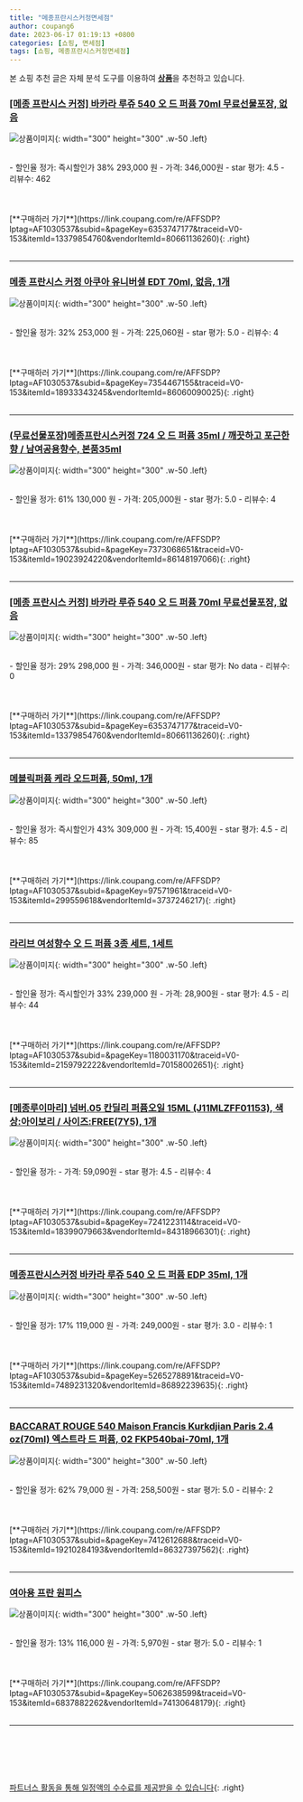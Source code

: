 ```yaml
---
title: "메종프란시스커정면세점"
author: coupang6
date: 2023-06-17 01:19:13 +0800
categories: [쇼핑, 면세점]
tags: [쇼핑, 메종프란시스커정면세점]
---
```


본 쇼핑 추천 글은 자체 분석 도구를 이용하여 [**상품**](https://link.coupang.com/a/bao1ui)을 추천하고 있습니다.

### [[메종 프란시스 커정] 바카라 루쥬 540 오 드 퍼퓸 70ml 무료선물포장, 없음](https://link.coupang.com/re/AFFSDP?lptag=AF1030537&subid=&pageKey=6353747177&traceid=V0-153&itemId=13379854760&vendorItemId=80661136260)

![상품이미지](https://thumbnail6.coupangcdn.com/thumbnails/remote/230x230ex/image/vendor_inventory/7378/73e5e93e1f49f21a0cfc9878440054748bad233bb105d9b9ed477ee2482a.png){: width="300" height="300" .w-50 .left}


<br>
- 할인율 정가: 즉시할인가 38%  293,000   원
- 가격: 346,000원
- star 평가: 4.5
- 리뷰수: 462
<br>
<br>
<br>
<br>
[**구매하러 가기**](https://link.coupang.com/re/AFFSDP?lptag=AF1030537&subid=&pageKey=6353747177&traceid=V0-153&itemId=13379854760&vendorItemId=80661136260){: .right}
<br>
<br>

---

### [메종 프란시스 커정 아쿠아 유니버셜 EDT 70ml, 없음, 1개](https://link.coupang.com/re/AFFSDP?lptag=AF1030537&subid=&pageKey=7354467155&traceid=V0-153&itemId=18933343245&vendorItemId=86060090025)

![상품이미지](https://thumbnail8.coupangcdn.com/thumbnails/remote/230x230ex/image/vendor_inventory/5263/bc96c363d31fb9411fc620044c0a73a52c261dfe8fcfca64ab7d1dd1a803.jpg){: width="300" height="300" .w-50 .left}


<br>
- 할인율 정가: 32%  253,000   원
- 가격: 225,060원
- star 평가: 5.0
- 리뷰수: 4
<br>
<br>
<br>
<br>
[**구매하러 가기**](https://link.coupang.com/re/AFFSDP?lptag=AF1030537&subid=&pageKey=7354467155&traceid=V0-153&itemId=18933343245&vendorItemId=86060090025){: .right}
<br>
<br>

---

### [(무료선물포장)메종프란시스커정 724 오 드 퍼퓸 35ml / 깨끗하고 포근한 향 / 남여공용향수, 본품35ml](https://link.coupang.com/re/AFFSDP?lptag=AF1030537&subid=&pageKey=7373068651&traceid=V0-153&itemId=19023924220&vendorItemId=86148197066)

![상품이미지](https://thumbnail10.coupangcdn.com/thumbnails/remote/230x230ex/image/vendor_inventory/19fc/4952f9da431883bf47887ab0204eba04c8116609621f320061d14f5d28df.jpg){: width="300" height="300" .w-50 .left}


<br>
- 할인율 정가: 61%  130,000   원
- 가격: 205,000원
- star 평가: 5.0
- 리뷰수: 4
<br>
<br>
<br>
<br>
[**구매하러 가기**](https://link.coupang.com/re/AFFSDP?lptag=AF1030537&subid=&pageKey=7373068651&traceid=V0-153&itemId=19023924220&vendorItemId=86148197066){: .right}
<br>
<br>

---

### [[메종 프란시스 커정] 바카라 루쥬 540 오 드 퍼퓸 70ml 무료선물포장, 없음](https://link.coupang.com/re/AFFSDP?lptag=AF1030537&subid=&pageKey=6353747177&traceid=V0-153&itemId=13379854760&vendorItemId=80661136260)

![상품이미지](https://thumbnail6.coupangcdn.com/thumbnails/remote/230x230ex/image/vendor_inventory/7378/73e5e93e1f49f21a0cfc9878440054748bad233bb105d9b9ed477ee2482a.png){: width="300" height="300" .w-50 .left}


<br>
- 할인율 정가: 29%  298,000   원
- 가격: 346,000원
- star 평가: No data
- 리뷰수: 0
<br>
<br>
<br>
<br>
[**구매하러 가기**](https://link.coupang.com/re/AFFSDP?lptag=AF1030537&subid=&pageKey=6353747177&traceid=V0-153&itemId=13379854760&vendorItemId=80661136260){: .right}
<br>
<br>

---

### [메블릭퍼퓸 케라 오드퍼퓸, 50ml, 1개](https://link.coupang.com/re/AFFSDP?lptag=AF1030537&subid=&pageKey=97571961&traceid=V0-153&itemId=299559618&vendorItemId=3737246217)

![상품이미지](https://thumbnail6.coupangcdn.com/thumbnails/remote/230x230ex/image/retail/images/1152286708175061-caf1a78e-f2e2-4e7e-86b5-7b1eda9a973d.jpg){: width="300" height="300" .w-50 .left}


<br>
- 할인율 정가: 즉시할인가 43%  309,000   원
- 가격: 15,400원
- star 평가: 4.5
- 리뷰수: 85
<br>
<br>
<br>
<br>
[**구매하러 가기**](https://link.coupang.com/re/AFFSDP?lptag=AF1030537&subid=&pageKey=97571961&traceid=V0-153&itemId=299559618&vendorItemId=3737246217){: .right}
<br>
<br>

---

### [라리브 여성향수 오 드 퍼퓸 3종 세트, 1세트](https://link.coupang.com/re/AFFSDP?lptag=AF1030537&subid=&pageKey=1180031170&traceid=V0-153&itemId=2159792222&vendorItemId=70158002651)

![상품이미지](https://thumbnail8.coupangcdn.com/thumbnails/remote/230x230ex/image/retail/images/167011831765688-ef0158d7-78a9-4978-9b81-7cd41e78a88d.jpg){: width="300" height="300" .w-50 .left}


<br>
- 할인율 정가: 즉시할인가 33%  239,000   원
- 가격: 28,900원
- star 평가: 4.5
- 리뷰수: 44
<br>
<br>
<br>
<br>
[**구매하러 가기**](https://link.coupang.com/re/AFFSDP?lptag=AF1030537&subid=&pageKey=1180031170&traceid=V0-153&itemId=2159792222&vendorItemId=70158002651){: .right}
<br>
<br>

---

### [[메종루이마리] 넘버.05 칸딜리 퍼퓸오일 15ML (J11MLZFF01153), 색상:아이보리 / 사이즈:FREE(7Y5), 1개](https://link.coupang.com/re/AFFSDP?lptag=AF1030537&subid=&pageKey=7241223114&traceid=V0-153&itemId=18399079663&vendorItemId=84318966301)

![상품이미지](https://thumbnail8.coupangcdn.com/thumbnails/remote/230x230ex/image/vendor_inventory/790e/a8c9fa2a0ce501ecf52e597c271b51ee1702b66e259d3fbd028acb1dde68.jpg){: width="300" height="300" .w-50 .left}


<br>
- 할인율 정가: 
- 가격: 59,090원
- star 평가: 4.5
- 리뷰수: 4
<br>
<br>
<br>
<br>
[**구매하러 가기**](https://link.coupang.com/re/AFFSDP?lptag=AF1030537&subid=&pageKey=7241223114&traceid=V0-153&itemId=18399079663&vendorItemId=84318966301){: .right}
<br>
<br>

---

### [메종프란시스커정 바카라 루쥬 540 오 드 퍼퓸 EDP 35ml, 1개](https://link.coupang.com/re/AFFSDP?lptag=AF1030537&subid=&pageKey=5265278891&traceid=V0-153&itemId=7489231320&vendorItemId=86892239635)

![상품이미지](https://thumbnail6.coupangcdn.com/thumbnails/remote/230x230ex/image/vendor_inventory/9a3f/5d5bc209fb67e67ed5298831d48e01eaef77bec86660e963a3e8bd68e13f.jpg){: width="300" height="300" .w-50 .left}


<br>
- 할인율 정가: 17%  119,000   원
- 가격: 249,000원
- star 평가: 3.0
- 리뷰수: 1
<br>
<br>
<br>
<br>
[**구매하러 가기**](https://link.coupang.com/re/AFFSDP?lptag=AF1030537&subid=&pageKey=5265278891&traceid=V0-153&itemId=7489231320&vendorItemId=86892239635){: .right}
<br>
<br>

---

### [BACCARAT ROUGE 540 Maison Francis Kurkdjian Paris 2.4 oz(70ml) 엑스트라 드 퍼퓸, 02 FKP540bai-70ml, 1개](https://link.coupang.com/re/AFFSDP?lptag=AF1030537&subid=&pageKey=7412612688&traceid=V0-153&itemId=19210284193&vendorItemId=86327397562)

![상품이미지](https://thumbnail7.coupangcdn.com/thumbnails/remote/230x230ex/image/vendor_inventory/c4a8/f1b092e3661e9a493c7c9a766d847b7ddb54c3273d79ab1d1e75b7fbe398.JPG){: width="300" height="300" .w-50 .left}


<br>
- 할인율 정가: 62%  79,000   원
- 가격: 258,500원
- star 평가: 5.0
- 리뷰수: 2
<br>
<br>
<br>
<br>
[**구매하러 가기**](https://link.coupang.com/re/AFFSDP?lptag=AF1030537&subid=&pageKey=7412612688&traceid=V0-153&itemId=19210284193&vendorItemId=86327397562){: .right}
<br>
<br>

---

### [여아용 프란 원피스](https://link.coupang.com/re/AFFSDP?lptag=AF1030537&subid=&pageKey=5062638599&traceid=V0-153&itemId=6837882262&vendorItemId=74130648179)

![상품이미지](https://thumbnail9.coupangcdn.com/thumbnails/remote/230x230ex/image/rs_quotation_api/8zudqfid/8981fe381ca448468e0324aae8974855.jpg){: width="300" height="300" .w-50 .left}


<br>
- 할인율 정가: 13%  116,000   원
- 가격: 5,970원
- star 평가: 5.0
- 리뷰수: 1
<br>
<br>
<br>
<br>
[**구매하러 가기**](https://link.coupang.com/re/AFFSDP?lptag=AF1030537&subid=&pageKey=5062638599&traceid=V0-153&itemId=6837882262&vendorItemId=74130648179){: .right}
<br>
<br>

---
<br><br><br><br><br> [파트너스 활동을 통해 일정액의 수수료를 제공받을 수 있습니다](https://link.coupang.com/a/bao1ui){: .right}